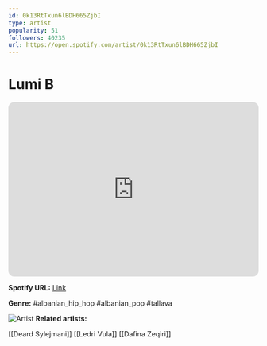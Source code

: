 ```yaml
---
id: 0k13RtTxun6lBDH665ZjbI
type: artist
popularity: 51
followers: 40235
url: https://open.spotify.com/artist/0k13RtTxun6lBDH665ZjbI
---
```

# Lumi B

<iframe style="border-radius:12px" src="https://open.spotify.com/embed/artist/0k13RtTxun6lBDH665ZjbI" width="100%" height="352" frameBorder="0" allowfullscreen="" allow="autoplay; clipboard-write; encrypted-media; fullscreen; picture-in-picture" loading="lazy"></iframe>

**Spotify URL:** [Link](https://open.spotify.com/artist/0k13RtTxun6lBDH665ZjbI)

**Genre:**  #albanian_hip_hop #albanian_pop #tallava

![Artist](https://i.scdn.co/image/ab6761610000e5ebc68a903556cab0a9f11ef61d)
**Related artists:**

[[Deard Sylejmani]]
[[Ledri Vula]]
[[Dafina Zeqiri]]
